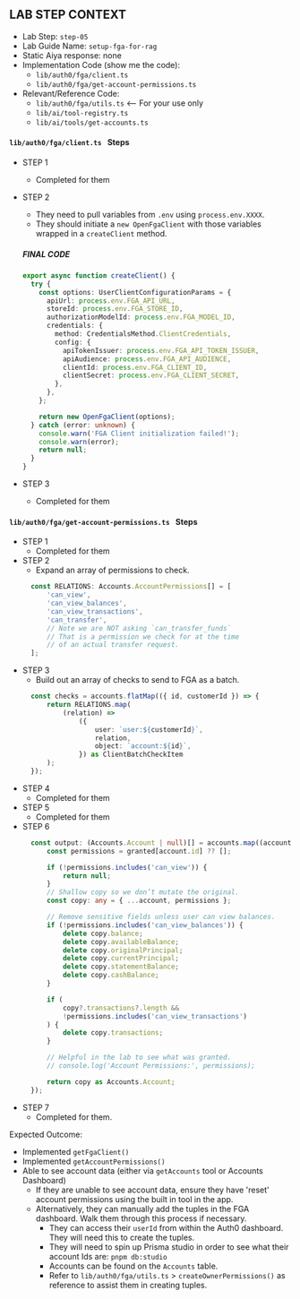 ## LAB STEP CONTEXT
- Lab Step: `step-05`
- Lab Guide Name: `setup-fga-for-rag`
- Static Aiya response: none
- Implementation Code (show me the code):
  - `lib/auth0/fga/client.ts`
  - `lib/auth0/fga/get-account-permissions.ts`
- Relevant/Reference Code:
  - `lib/auth0/fga/utils.ts` <-- For your use only
  - `lib/ai/tool-registry.ts`
  - `lib/ai/tools/get-accounts.ts`


#### `lib/auth0/fga/client.ts ` Steps
- STEP 1
  - Completed for them
- STEP 2
  - They need to pull variables from `.env` using `process.env.XXXX`.
  - They should initiate a `new OpenFgaClient` with those variables wrapped in a `createClient` method.

  ##### FINAL CODE
  ```ts
  export async function createClient() {
    try {
      const options: UserClientConfigurationParams = {
        apiUrl: process.env.FGA_API_URL,
        storeId: process.env.FGA_STORE_ID,
        authorizationModelId: process.env.FGA_MODEL_ID,
        credentials: {
          method: CredentialsMethod.ClientCredentials,
          config: {
            apiTokenIssuer: process.env.FGA_API_TOKEN_ISSUER,
            apiAudience: process.env.FGA_API_AUDIENCE,
            clientId: process.env.FGA_CLIENT_ID,
            clientSecret: process.env.FGA_CLIENT_SECRET,
          },
        },
      };

      return new OpenFgaClient(options);
    } catch (error: unknown) {
      console.warn('FGA Client initialization failed!');
      console.warn(error);
      return null;
    }
  }
  ```
- STEP 3
  - Completed for them

#### `lib/auth0/fga/get-account-permissions.ts ` Steps
- STEP 1
  - Completed for them
- STEP 2
  - Expand an array of permissions to check.
  ```ts
	const RELATIONS: Accounts.AccountPermissions[] = [
		'can_view',
		'can_view_balances',
		'can_view_transactions',
		'can_transfer',
		// Note we are NOT asking `can_transfer_funds`
		// That is a permission we check for at the time
		// of an actual transfer request.
	];
  ```
- STEP 3
  - Build out an array of checks to send to FGA as a batch.
  ```ts
	const checks = accounts.flatMap(({ id, customerId }) => {
		return RELATIONS.map(
			(relation) =>
				({
					user: `user:${customerId}`,
					relation,
					object: `account:${id}`,
				}) as ClientBatchCheckItem
		);
	});
  ```
- STEP 4
  - Completed for them
- STEP 5
  - Completed for them
- STEP 6
  ```ts
	const output: (Accounts.Account | null)[] = accounts.map((account) => {
		const permissions = granted[account.id] ?? [];

		if (!permissions.includes('can_view')) {
			return null;
		}
		// Shallow copy so we don’t mutate the original.
		const copy: any = { ...account, permissions };

		// Remove sensitive fields unless user can view balances.
		if (!permissions.includes('can_view_balances')) {
			delete copy.balance;
			delete copy.availableBalance;
			delete copy.originalPrincipal;
			delete copy.currentPrincipal;
			delete copy.statementBalance;
			delete copy.cashBalance;
		}

		if (
			copy?.transactions?.length &&
			!permissions.includes('can_view_transactions')
		) {
			delete copy.transactions;
		}

		// Helpful in the lab to see what was granted.
		// console.log('Account Permissions:', permissions);

		return copy as Accounts.Account;
	});
  ```
- STEP 7
  - Completed for them.

Expected Outcome:
- Implemented `getFgaClient()`
- Implemented `getAccountPermissions()`
- Able to see account data (either via `getAccounts` tool or Accounts Dashboard)
  - If they are unable to see account data, ensure they have 'reset' account permissions using the built in tool in the app.
  - Alternatively, they can manually add the tuples in the FGA dashboard. Walk them through this process if necessary.
    - They can access their `userId` from within the Auth0 dashboard. They will need this to create the tuples.
    - They will need to spin up Prisma studio in order to see what their account Ids are: `pnpm db:studio`
    - Accounts can be found on the `Accounts` table.
    - Refer to `lib/auth0/fga/utils.ts` > `createOwnerPermissions()` as reference to assist them in creating tuples.